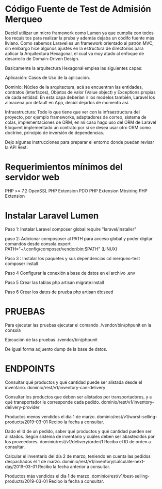 # Código Fuente de Test de Admisión Merqueo

Decidí utilizar un micro framework como Lumen ya que cumplia con todos los requisitos para realizar la pruba y además dejaba un códifo fuente más liviano.
Como sabemos Laravel es un framework orientado al patrón MVC, sin embargo hice algunos ajustes en la estructura de directorios para aplicar la Arquitectura Hexagonal, el cual va muy atado al enfoque de desarrollo de Domain-Driven Design.

Basicamente la arquitectura Hexagonal emplea las siguientes capas:

Aplicación: Casos de Uso de la aplicación.

Dominio: Núcleo de la arquitectura, acá se encuentran las entidades, contratos (interfaces), Objetos de valor (Value object) y Exceptions propias de cada entidad. En esta capa deberían ir los modelos también, Laravel los almacena por default en App, decidí dejarlos de momento así.

Infraestructura: Todo lo que tiene que ver con la infraestructura del proyecto, por ejemplo frameworks, adaptadores de correo, sistema de colas, implementaciones de ORM, en mi caso hago uso del ORM de Laravel Eloquent implementado un contrato por si se desea usar otro ORM como doctrine, principio de inversión de dependencias.

Dejo algunas instrucciones para preparar el entorno donde puedan revisar la API Rest:

# Requerimientos mínimos del servidor web

PHP >= 7.2
OpenSSL PHP Extension
PDO PHP Extension
Mbstring PHP Extension

# Instalar Laravel Lumen

Paso 1: Instalar Laravel
composer global require "laravel/installer"

paso 2: Adicionar compososer al PATH para acceso global y poder digitar comandos desde consola
export PATH="~/.config/composer/vendor/bin:$PATH" (LINUX)

Paso 3 : Instalar los paquetes y sus dependencias
cd merqueo-test
composer install

Paso 4
Configurar la conexión a base de datos en el archivo .env

Paso 5 Crear las tablas
php artisan migrate:install

Paso 6 Crear los datos de prueba
php artisan db:seed

# PRUEBAS
Para ejecutar las pruebas ejecutar el comando ./vendor/bin/phpunit en la consola

Ejecución de las pruebas
./vendor/bin/phpunit

De igual forma adjuento dump de la base de datos.

# ENDPOINTS

Consultar qué productos y qué cantidad puede ser alistada desde el inventario.
dominio/rest/v1/inventory-can-delivery

Consultar los productos que deben ser alistados por transportadores, y a qué transportador le corresponde cada pedido.
dominio/rest/v1/inventory-delivery-provider

Productos menos vendidos el día 1 de marzo.
dominio/rest/v1/worst-selling-products/2019-03-01
Recibo la fecha a consultar.

Dado el Id de un pedido, saber qué productos y qué cantidad pueden ser alistados. Según sistema de inventario y cuáles deben ser abastecidos por los proveedores.
dominio/rest/v1/delivery/order/1
Recibo el ID de orden a consultar.

Calcular el inventario del día 2 de marzo, teniendo en cuenta las pedidos despachados el 1 de marzo.
dominio/rest/v1/inventory/calculate-next-day/2019-03-01
Recibo la fecha anterior a consultar.

Productos más vendidos el día 1 de marzo.
dominio/rest/v1/best-selling-products/2019-03-01
Recibo la fecha a consultar.


